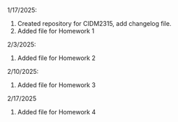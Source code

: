  1/17/2025: 
1.  Created repository for CIDM2315, add changelog file.
2.   Added file for Homework 1

2/3/2025:
1. Added file for Homework 2
 
2/10/2025:
1. Added file for Homework 3

2/17/2025
1. Added file for Homework 4
